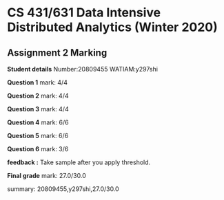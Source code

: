 # CS 431/631 Data Intensive Distributed Analytics (Winter 2020)
## Assignment 2 Marking

**Student details**
Number:20809455
WATIAM:y297shi

**Question 1**
mark: 4/4

**Question 2**
mark: 4/4

**Question 3**
mark: 4/4

**Question 4**
mark: 6/6

**Question 5**
mark: 6/6

**Question 6**
mark: 3/6

**feedback :** Take sample after you apply threshold.

**Final grade**
mark: 27.0/30.0

summary: 20809455,y297shi,27.0/30.0